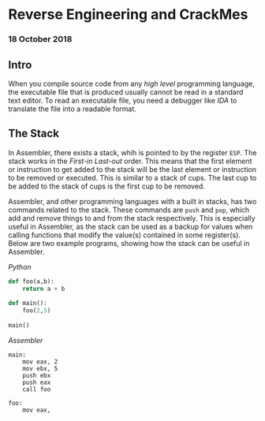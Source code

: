 # Reverse Engineering and CrackMes 
### 18 October 2018

## Intro
When you compile source code from any _high level_ programming
language, the executable file that is produced usually cannot be 
read in a standard text editor. To read an executable file, you 
need a debugger like _IDA_ to translate the file into a readable
format. 

## The Stack
In Assembler, there exists a stack, whih is pointed to by the
register `ESP`. The stack works in the _First-in Last-out_ order.
This means that the first element or instruction to get added to
the stack will be the last element or instruction to be removed or
executed. This is similar to a stack of cups. The last cup to be added
to the stack of cups is the first cup to be removed. 

Assembler, and other programming languages with a built in stacks, has
two commands related to the stack. These commands are `push` and `pop`,
which add and remove things to and from the stack respectively. This is
especially useful in Assembler, as the stack can be used as a backup for
values when calling functions that modify the value(s) contained in some
register(s). Below are two example programs, showing how the stack can be
useful in Assembler.

_Python_
```python
def foo(a,b):
	return a + b
	
def main():
	foo(2,5)
	
main()
```

_Assembler_
```assembly
main:
	mov eax, 2
	mov ebx, 5
	push ebx
	push eax
	call foo
	
foo:
	mov eax, 
